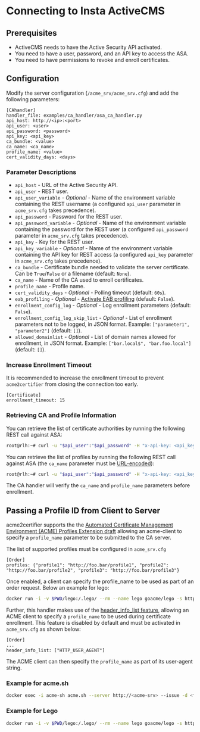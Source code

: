 <!-- markdownlint-disable MD013 -->

<!-- wiki-title CA handler for Insta -->

# Connecting to Insta ActiveCMS

## Prerequisites

- ActiveCMS needs to have the Active Security API activated.
- You need to have a user, password, and an API key to access the ASA.
- You need to have permissions to revoke and enroll certificates.

## Configuration

Modify the server configuration (`/acme_srv/acme_srv.cfg`) and add the following parameters:

```config
[CAhandler]
handler_file: examples/ca_handler/asa_ca_handler.py
api_host: http://<ip>:<port>
api_user: <user>
api_password: <password>
api_key: <api_key>
ca_bundle: <value>
ca_name: <ca_name>
profile_name: <value>
cert_validity_days: <days>
```

### Parameter Descriptions

- `api_host` - URL of the Active Security API.
- `api_user` - REST user.
- `api_user_variable` - *Optional* - Name of the environment variable containing the REST username (a configured `api_user` parameter in `acme_srv.cfg` takes precedence).
- `api_password` - Password for the REST user.
- `api_password_variable` - *Optional* - Name of the environment variable containing the password for the REST user (a configured `api_password` parameter in `acme_srv.cfg` takes precedence).
- `api_key` - Key for the REST user.
- `api_key_variable` - *Optional* - Name of the environment variable containing the API key for REST access (a configured `api_key` parameter in `acme_srv.cfg` takes precedence).
- `ca_bundle` - Certificate bundle needed to validate the server certificate. Can be `True`/`False` or a filename (default: `None`).
- `ca_name` - Name of the CA used to enroll certificates.
- `profile_name` - Profile name.
- `cert_validity_days` - *Optional* - Polling timeout (default: `60s`).
- `eab_profiling` - *Optional* - [Activate EAB profiling](eab_profiling.md) (default: `False`).
- `enrollment_config_log` - *Optional* - Log enrollment parameters (default: `False`).
- `enrollment_config_log_skip_list` - *Optional* - List of enrollment parameters not to be logged, in JSON format. Example: `["parameter1", "parameter2"]` (default: `[]`).
- `allowed_domainlist` - *Optional* - List of domain names allowed for enrollment, in JSON format. Example: `["bar.local$", "bar.foo.local"]` (default: `[]`).

### Increase Enrollment Timeout

It is recommended to increase the enrollment timeout to prevent `acme2certifier` from closing the connection too early.

```config
[Certificate]
enrollment_timeout: 15
```

### Retrieving CA and Profile Information

You can retrieve the list of certificate authorities by running the following REST call against ASA:

```bash
root@rlh:~# curl -u "$api_user":"$api_password" -H "x-api-key: <api_key>" $api_host'/list_issuers'
```

You can retrieve the list of profiles by running the following REST call against ASA (the `ca_name` parameter must be [URL-encoded](https://en.wikipedia.org/wiki/Percent-encoding)):

```bash
root@rlh:~# curl -u "$api_user":"$api_password" -H "x-api-key: <api_key>" $api_host'/list_profiles?issuerName=<ca_name>'
```

The CA handler will verify the `ca_name` and `profile_name` parameters before enrollment.

## Passing a Profile ID from Client to Server

acme2certifier supports the the [Automated Certificate Management Environment (ACME) Profiles Extension draft](acme_profiling.md) allowing an acme-client to specify a `profile_name` parameter to be submitted to the CA server.

The list of supported profiles must be configured in `acme_srv.cfg`

```config
[Order]
profiles: {"profile1": "http://foo.bar/profile1", "profile2": "http://foo.bar/profile2", "profile3": "http://foo.bar/profile3"}
```

Once enabled, a client can specify the profile_name to be used as part of an order request. Below an example for lego:

```bash
docker run -i -v $PWD/lego:/.lego/ --rm --name lego goacme/lego -s http://<acme-srv> -a --email "lego@example.com" -d <fqdn> --http run --profile profile2
```

Further, this handler makes use of the [header_info_list feature](header_info.md), allowing an ACME client to specify a `profile_name` to be used during certificate enrollment. This feature is disabled by default and must be activated in `acme_srv.cfg` as shown below:

```config
[Order]
...
header_info_list: ["HTTP_USER_AGENT"]
```

The ACME client can then specify the `profile_name` as part of its user-agent string.

### Example for acme.sh

```bash
docker exec -i acme-sh acme.sh --server http://<acme-srv> --issue -d <fqdn> --standalone --useragent profile_name=<profile-name> --debug 3 --output-insecure
```

### Example for Lego

```bash
docker run -i -v $PWD/lego:/.lego/ --rm --name lego goacme/lego -s http://<acme-srv> -a --email "lego@example.com" --user-agent profile_name=<profile_name> -d <fqdn> --http run
```
